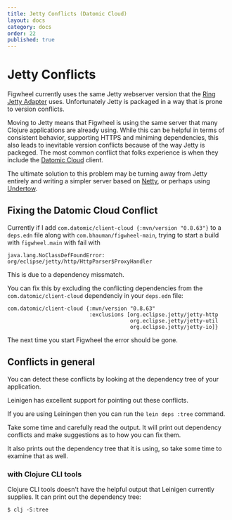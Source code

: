 ```yaml
---
title: Jetty Conflicts (Datomic Cloud)
layout: docs
category: docs
order: 22
published: true
---
```


# Jetty Conflicts

<div class="lead-in"> Figwheel currently uses the same Jetty webserver
version that the <a href="https://github.com/ring-clojure/ring/tree/master/ring-jetty-adapter">Ring Jetty Adapter</a> uses. Unfortunately Jetty is
packaged in a way that is prone to version conflicts.</div>

Moving to Jetty means that Figwheel is using the same server that many
Clojure applications are already using. While this can be helpful in
terms of consistent behavior, supporting HTTPS and miniming
dependencies, this also leads to inevitable version conflicts because
of the way Jetty is packeged. The most common conflict that folks
experience is when they include the
[Datomic Cloud](https://docs.datomic.com/cloud/index.html) client.

The ultimate solution to this problem may be turning away from Jetty
entirely and writing a simpler server based on
[Netty](https://netty.io), or perhaps using
[Undertow](https://github.com/undertow-io/undertow).

## Fixing the Datomic Cloud Conflict

Currently if I add `com.datomic/client-cloud {:mvn/version "0.8.63"}`
to a `deps.edn` file along with `com.bhauman/figwheel-main`, trying to
start a build with `figwheel.main` with fail with 

```
java.lang.NoClassDefFoundError: org/eclipse/jetty/http/HttpParser$ProxyHandler
```

This is due to a dependency missmatch.

You can fix this by excluding the conflicting dependencies from the
`com.datomic/client-cloud` dependenciy in your `deps.edn` file:

```
com.datomic/client-cloud {:mvn/version "0.8.63"
                          :exclusions [org.eclipse.jetty/jetty-http
                                       org.eclipse.jetty/jetty-util
                                       org.eclipse.jetty/jetty-io]}
```

The next time you start Figwheel the error should be gone.

## Conflicts in general

You can detect these conflicts by looking at the dependency tree of
your application.

Leinigen has excellent support for pointing out these conflicts.

If you are using Leiningen then you can run the `lein deps :tree`
command.

Take some time and carefully read the output. It will print out
dependency conflicts and make suggestions as to how you can fix them.

It also prints out the dependency tree that it is using, so take some
time to examine that as well.

### with Clojure CLI tools

Clojure CLI tools doesn't have the helpful output that Leinigen
currently supplies. It can print out the dependency tree:

```
$ clj -S:tree
```





